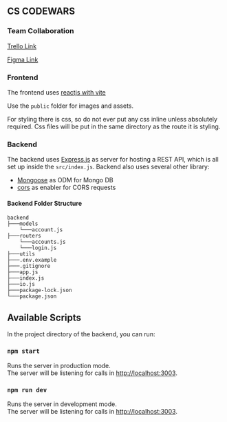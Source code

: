 ## CS CODEWARS

### Team Collaboration

[Trello Link](https://trello.com/invite/b/tnI3ug3L/ATTIf64c29a50c8cced0ecc33aa4697ef45660F6C5E4/code-wars)

[Figma Link](https://www.figma.com/file/KR3Tn7II7E7FsCbRkeHZ8E/Untitled?node-id=57%3A2&t=ClSuxoFhiG3wbPZy-1)

### Frontend

The frontend uses [reactjs with vite](https://vitejs.dev/)

Use the `public` folder for images and assets.

For styling there is css, so do not ever put any css inline unless absolutely required. Css files will be put in the same directory as the route it is styling.

### Backend

The backend uses [Express.js](https://expressjs.com/) as server for hosting a REST API, which is all set up inside the `src/index.js`.
Backend also uses several other library:

- [Mongoose](https://expressjs.com/) as ODM for Mongo DB
- [cors](https://www.npmjs.com/package/cors) as enabler for CORS requests

#### Backend Folder Structure

```
backend
├───models
    └───account.js
├───routers
    └───accounts.js
    └───login.js
├───utils
├───.env.example
├───.gitignore
├───app.js
├───index.js
├───io.js
├───package-lock.json
└───package.json
```

## Available Scripts

In the project directory of the backend, you can run:

### `npm start`

Runs the server in production mode.\
The server will be listening for calls in [http://localhost:3003](http://localhost:3003).

### `npm run dev`

Runs the server in development mode.\
The server will be listening for calls in [http://localhost:3003](http://localhost:3003).

